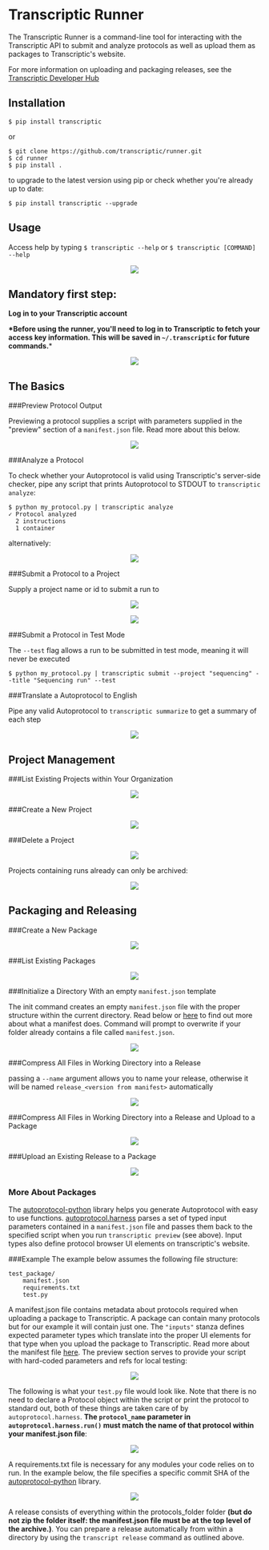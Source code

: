 # Transcriptic Runner

The Transcriptic Runner is a command-line tool for interacting with the
Transcriptic API to submit and analyze protocols as well as upload them as packages to Transcriptic's website.

For more information on uploading and packaging releases, see the [Transcriptic Developer Hub](http://developers.transcriptic.com/v1.0/docs/package-creation-quickstart#packaging-and-uploading)


## Installation

```
$ pip install transcriptic
```

or

```
$ git clone https://github.com/transcriptic/runner.git
$ cd runner
$ pip install .
```

to upgrade to the latest version using pip or check whether you're already up to date:
```
$ pip install transcriptic --upgrade
```


## Usage

Access help by typing `$ transcriptic --help` or `$ transcriptic [COMMAND] --help`
<p align="center"><img src="screenshots/help.png?raw=true"></p>

## Mandatory first step:
**Log in to your Transcriptic account**

**\*Before using the runner, you'll need to log in to Transcriptic to fetch your
access key information. This will be saved in `~/.transcriptic` for future
commands.**\*

<p align="center"><img src="screenshots/transcripticlogin.png?raw=true"></p>

## The Basics
###Preview Protocol Output

Previewing a protocol supplies a script with parameters supplied in the "preview" section of a `manifest.json` file.  Read more about this below.

<p align="center"><img src="screenshots/transcripticpreview.png?raw=true"></p>

###Analyze a Protocol

To check whether your Autoprotocol is valid using Transcriptic's server-side checker, pipe any script that prints Autoprotocol to STDOUT to `transcriptic analyze`:
```
$ python my_protocol.py | transcriptic analyze
✓ Protocol analyzed
  2 instructions
  1 container
```

alternatively:

<p align="center"><img src="screenshots/transcripticanalyze.png?raw=true"></p>

###Submit a Protocol to a Project

Supply a project name or id to submit a run to

<p align="center"><img src="screenshots/transcripticsubmit.png?raw=true"></p>
<p align="center"><img src="screenshots/projectpage2.png?raw=true"></p>

###Submit a Protocol in Test Mode

The `--test` flag allows a run to be submitted in test mode, meaning it will never be executed

```
$ python my_protocol.py | transcriptic submit --project "sequencing" --title "Sequencing run" --test
```

###Translate a Autoprotocol to English

Pipe any valid Autoprotocol to `transcriptic summarize` to get a summary of each step

<p align="center"><img src="screenshots/transcripticsummarize.png?raw=true"></p>

## Project Management
###List Existing Projects within Your Organization

<p align="center"><img src="screenshots/transcripticprojects.png?raw=true"></p>

###Create a New Project

<p align="center"><img src="screenshots/transcripticnew-project.png?raw=true"></p>

###Delete a Project

<p align="center"><img src="screenshots/transcripticdelete-project.png?raw=true"></p>

Projects containing runs already can only be archived:

<p align="center"><img src="screenshots/transcripticdelete-project-with-run.png?raw=true"></p>

## Packaging and Releasing

###Create a New Package

<p align="center"><img src="screenshots/transcripticnew-package.png?raw=true"></p>

###List Existing Packages

<p align="center"><img src="screenshots/transcripticpackages.png?raw=true"></p>

###Initialize a Directory With an empty `manifest.json` template

The init command creates an empty `manifest.json` file with the proper structure within the current directory.  Read below or [here](https://developers.transcriptic.com/v1.0/docs/the-manifest) to find out more about what a manifest does.   Command will prompt to overwrite if your folder already contains a file called `manifest.json`.

<p align="center"><img src="screenshots/transcripticinit.png?raw=true"></p>

###Compress All Files in Working Directory into a Release

passing a `--name` argument allows you to name your release, otherwise it will be named `release_<version from manifest>` automatically

<p align="center"><img src="screenshots/transcripticreleaseonly.png?raw=true"></p>

###Compress All Files in Working Directory into a Release and Upload to a Package

<p align="center"><img src="screenshots/transcripticrelease.png?raw=true"></p>

###Upload an Existing Release to a Package

<p align="center"><img src="screenshots/transcripticupload.jpg?raw=true"></p>


### More About Packages

The [autoprotocol-python](https://github.com/autoprotocol/autoprotocol-python) library helps you generate Autoprotocol with easy to use functions. [autoprotocol.harness](https://github.com/autoprotocol/autoprotocol-python/blob/master/autoprotocol/harness.py) parses a set of typed input parameters contained in a `manifest.json` file and passes them back to the specified script when you run `transcriptic preview` (see above).  Input types also define protocol browser UI elements on transcriptic's website.

###Example
The example below assumes the following file structure:
```
test_package/
	manifest.json
	requirements.txt
	test.py
```


A manifest.json file contains metadata about protocols required when uploading a package to Transcriptic. A package can contain many protocols but for our example it will contain just one.  The `"inputs"` stanza defines expected parameter types which translate into the proper UI elements for that type when you upload the package to Transcriptic.  Read more about the manifest file [here](http://developers.transcriptic.com/v1.0/docs/the-manifest).  The preview section serves to provide your script with hard-coded parameters and refs for local testing:

<p align="center"><img src="screenshots/manifest_json.png?raw=true"></p>

The following is what your `test.py` file would look like.  Note that there is no need to declare a Protocol object within the script or print the protocol to standard out, both of these things are taken care of by `autoprotocol.harness`.  **The `protocol_name` parameter in `autoprotocol.harness.run()` must match the name of that protocol within your manifest.json file**:

<p align="center"><img src="screenshots/test_py.png?raw=true"></p>

A requirements.txt file is necessary for any modules your code relies on to run.  In the example below, the file specifies a specific commit SHA of the [autoprotocol-python](https://github.com/autoprotocol/autoprotocol-python) library.

<p align="center"><img src="screenshots/requirements_txt.png?raw=true"></p>

A release consists of everything within the protocols_folder folder **(but do not zip the folder itself: the manifest.json file must be at the top level of the archive.)**.  You can prepare a release automatically from within a directory by using the `transcript release` command as outlined above.

